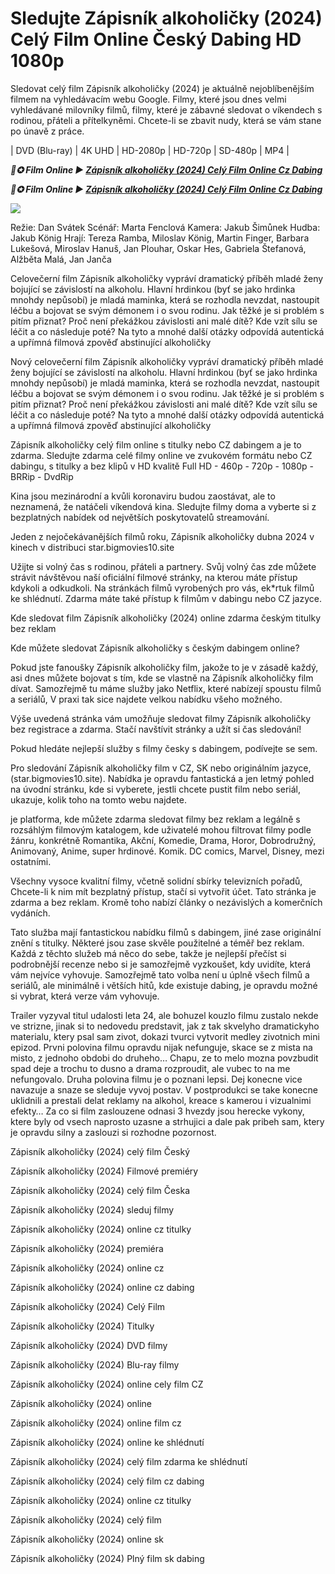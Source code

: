 <H1>Sledujte Zápisník alkoholičky (2024) Celý Film Online Český Dabing HD 1080p </H1>

Sledovat celý film Zápisník alkoholičky (2024) je aktuálně nejoblíbenějším filmem na vyhledávacím webu Google. Filmy, které jsou dnes velmi vyhledávané milovníky filmů, filmy, které je zábavné sledovat o víkendech s rodinou, přáteli a přítelkyněmi. Chcete-li se zbavit nudy, která se vám stane po únavě z práce.

| DVD (Blu-ray) | 4K UHD | HD-2080p | HD-720p | SD-480p | MP4 |

<p><b><I>📀✪ Film Online ▶ <a href="https://t.co/0xAhlDcBOm" rel="noopener">Zápisník alkoholičky (2024) Celý Film Online Cz Dabing</a></I></b></p>

<p><b><I>📀✪ Film Online ▶ <a href="https://t.co/0xAhlDcBOm" rel="noopener">Zápisník alkoholičky (2024) Celý Film Online Cz Dabing</a></I></b></p>

<img src="https://i.ytimg.com/vi/ApaXezFc858/maxresdefault.jpg" />

Režie: Dan Svátek
Scénář: Marta Fenclová
Kamera: Jakub Šimůnek
Hudba: Jakub König
Hrají: Tereza Ramba, Miloslav König, Martin Finger, Barbara Lukešová, Miroslav Hanuš, Jan Plouhar, Oskar Hes, Gabriela Štefanová, Alžběta Malá, Jan Janča

Celovečerní film Zápisník alkoholičky vypráví dramatický příběh mladé ženy bojující se závislostí na alkoholu. Hlavní hrdinkou (byť se jako hrdinka mnohdy nepůsobí) je mladá maminka, která se rozhodla nevzdat, nastoupit léčbu a bojovat se svým démonem i o svou rodinu. Jak těžké je si problém s pitím přiznat? Proč není překážkou závislosti ani malé dítě? Kde vzít sílu se léčit a co následuje poté? Na tyto a mnohé další otázky odpovídá autentická a upřímná filmová zpověď abstinující alkoholičky

Nový celovečerní film Zápisník alkoholičky vypráví dramatický příběh mladé ženy bojující se závislostí na alkoholu. Hlavní hrdinkou (byť se jako hrdinka mnohdy nepůsobí) je mladá maminka, která se rozhodla nevzdat, nastoupit léčbu a bojovat se svým démonem i o svou rodinu. Jak těžké je si problém s pitím přiznat? Proč není překážkou závislosti ani malé dítě? Kde vzít sílu se léčit a co následuje poté? Na tyto a mnohé další otázky odpovídá autentická a upřímná filmová zpověď abstinující alkoholičky

Zápisník alkoholičky celý film online s titulky nebo CZ dabingem a je to zdarma. Sledujte zdarma celé filmy online ve zvukovém formátu nebo CZ dabingu, s titulky a bez klipů v HD kvalitě Full HD - 460p - 720p - 1080p - BRRip - DvdRip

Kina jsou mezinárodní a kvůli koronaviru budou zaostávat, ale to neznamená, že natáčeli víkendová kina. Sledujte filmy doma a vyberte si z bezplatných nabídek od největších poskytovatelů streamování.

Jeden z nejočekávanějších filmů roku, Zápisník alkoholičky dubna 2024 v kinech v distribuci star.bigmovies10.site

Užijte si volný čas s rodinou, přáteli a partnery. Svůj volný čas zde můžete strávit návštěvou naší oficiální filmové stránky, na kterou máte přístup kdykoli a odkudkoli. Na stránkách filmů vyrobených pro vás, ek*rtuk filmů ke shlédnutí. Zdarma máte také přístup k filmům v dabingu nebo CZ jazyce.

Kde sledovat film Zápisník alkoholičky (2024) online zdarma českým titulky bez reklam

Kde můžete sledovat Zápisník alkoholičky s českým dabingem online?

Pokud jste fanoušky Zápisník alkoholičky film, jakože to je v zásadě každý, asi dnes můžete bojovat s tím, kde se vlastně na Zápisník alkoholičky film dívat. Samozřejmě tu máme služby jako Netflix, které nabízejí spoustu filmů a seriálů, V praxi tak sice najdete velkou nabídku všeho možného.

Výše uvedená stránka vám umožňuje sledovat filmy Zápisník alkoholičky bez registrace a zdarma. Stačí navštívit stránky a užít si čas sledování!

Pokud hledáte nejlepší služby s filmy česky s dabingem, podívejte se sem.

Pro sledování Zápisník alkoholičky film v CZ, SK nebo originálním jazyce, (star.bigmovies10.site). Nabídka je opravdu fantastická a jen letmý pohled na úvodní stránku, kde si vyberete, jestli chcete pustit film nebo seriál, ukazuje, kolik toho na tomto webu najdete.

je platforma, kde můžete zdarma sledovat filmy bez reklam a legálně s rozsáhlým filmovým katalogem, kde uživatelé mohou filtrovat filmy podle žánru, konkrétně Romantika, Akční, Komedie, Drama, Horor, Dobrodružný, Animovaný, Anime, super hrdinové. Komik. DC comics, Marvel, Disney, mezi ostatními.

Všechny vysoce kvalitní filmy, včetně solidní sbírky televizních pořadů, Chcete-li k nim mít bezplatný přístup, stačí si vytvořit účet. Tato stránka je zdarma a bez reklam. Kromě toho nabízí články o nezávislých a komerčních vydáních.

Tato služba mají fantastickou nabídku filmů s dabingem, jiné zase originální znění s titulky. Některé jsou zase skvěle použitelné a téměř bez reklam. Každá z těchto služeb má něco do sebe, takže je nejlepší přečíst si podrobnější recenze nebo si je samozřejmě vyzkoušet, kdy uvidíte, která vám nejvíce vyhovuje. Samozřejmě tato volba není u úplně všech filmů a seriálů, ale minimálně i větších hitů, kde existuje dabing, je opravdu možné si vybrat, která verze vám vyhovuje.

Trailer vyzyval titul udalosti leta 24, ale bohuzel kouzlo filmu zustalo nekde ve strizne, jinak si to nedovedu predstavit, jak z tak skvelyho dramatickyho materialu, ktery psal sam zivot, dokazi tvurci vytvorit medley zivotnich mini epizod. Prvni polovina filmu opravdu nijak nefunguje, skace se z mista na misto, z jednoho obdobi do druheho… Chapu, ze to melo mozna povzbudit spad deje a trochu to dusno a drama rozproudit, ale vubec to na me nefungovalo. Druha polovina filmu je o poznani lepsi. Dej konecne vice navazuje a snaze se sleduje vyvoj postav. V postprodukci se take konecne uklidnili a prestali delat reklamy na alkohol, kreace s kamerou i vizualnimi efekty… Za co si film zaslouzene odnasi 3 hvezdy jsou herecke vykony, ktere byly od vsech naprosto uzasne a strhujici a dale pak pribeh sam, ktery je opravdu silny a zaslouzi si rozhodne pozornost.

Zápisník alkoholičky (2024) celý film Český

Zápisník alkoholičky (2024) Filmové premiéry

Zápisník alkoholičky (2024) celý film Česka

Zápisník alkoholičky (2024) sleduj filmy

Zápisník alkoholičky (2024) online cz titulky

Zápisník alkoholičky (2024) premiéra

Zápisník alkoholičky (2024) online cz

Zápisník alkoholičky (2024) online cz dabing

Zápisník alkoholičky (2024) Celý Film

Zápisník alkoholičky (2024) Titulky

Zápisník alkoholičky (2024) DVD filmy

Zápisník alkoholičky (2024) Blu-ray filmy

Zápisník alkoholičky (2024) online cely film CZ

Zápisník alkoholičky (2024) online

Zápisník alkoholičky (2024) online film cz

Zápisník alkoholičky (2024) online ke shlédnutí

Zápisník alkoholičky (2024) celý film zdarma ke shlédnutí

Zápisník alkoholičky (2024) celý film cz dabing

Zápisník alkoholičky (2024) online cz titulky

Zápisník alkoholičky (2024) celý film

Zápisník alkoholičky (2024) online sk

Zápisník alkoholičky (2024) Plný film sk dabing
